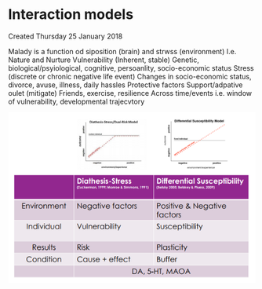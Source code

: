 # Interaction models
Created Thursday 25 January 2018

Malady is a function od siposition (brain) and strwss (environment)
I.e. Nature and Nurture
Vulnerability (Inherent, stable)
Genetic, biological/psyiological, cognitive, persoanlity, socio-economic status
Stress (discrete or chronic negative life event)
Changes in socio-economic status, divorce, avuse, illness, daily hassles
Protective factors
Support/adpative oulet (mitigate)
Friends, exercise, resilience
Across time/events
i.e. window of vulnerability, developmental trajecvtory
	

![](./Interaction_models/pasted_image.png)


